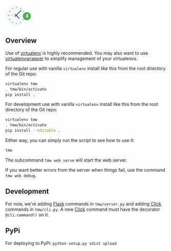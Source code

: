 ![alt tag](https://raw.githubusercontent.com/cpenner461/tellmewhen/gh-pages/img/logo.png)

## Overview
Use of [virtualenv]() is highly recommended.  You may also want to use
[virtualenvwrapper]() to simplify management of your virtualenvs.  

For regular use with vanilla `virtualenv` install like this from the root
directory of the Git repo:
```bash
virtualenv tmw
. tmw/bin/activate
pip install .
```

For development use with vanilla `virtualenv` install like this from the root
directory of the Git repo:

```bash
virtualenv tmw
. tmw/bin/activate
pip install --editable .
```

Either way, you can simply run the script to see how to use it:

```bash
tmw
```

The subcommand ``tmw web serve`` will start the web server.

If you want better errors from the server when things fail, use the command ``tmw web debug``.


## Development

For now, we're adding [Flask]() commands in ``tmw/server.py`` and adding [Click]()
commands in ``tmw/cli.py``. A new [Click]() command must have the decorator
``@cli.command()`` on it.

[Click]: http://click.pocoo.org/4/
[Flask]: http://flask.pocoo.org/docs/0.10/
[virtualenv]: https://pypi.python.org/pypi/virtualenv
[virtualenvwrapper]: http://virtualenvwrapper.readthedocs.org

## PyPi

For deploying to PyPi: ``python setup.py sdist upload``
